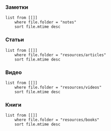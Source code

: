 
### Заметки
```dataview
list from [[]]
	where file.folder = "notes" 
	sort file.mtime desc
```
### Статьи
```dataview
list from [[]]
	where file.folder = "resources/articles" 
	sort file.mtime desc
```
### Видео
```dataview
list from [[]]
	where file.folder = "resources/videos" 
	sort file.mtime desc
```
### Книги
```dataview
list from [[]]
	where file.folder = "resources/books" 
	sort file.mtime desc
```